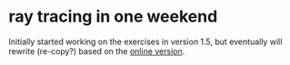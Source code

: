 # ray tracing in one weekend

Initially started working on the exercises in version 1.5, but eventually will rewrite (re-copy?) based on the [online version](https://raytracing.github.io/).
